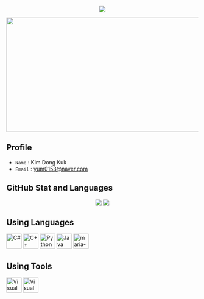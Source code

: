 
<p align='center'>
  <a href="https://github.com/CLIVEJACK">
    <img src="https://capsule-render.vercel.app/api?type=blur&height=250&color=gradient&text=Dong%20%20Dev%20Repo&fontColor=000000&fontSize=60&desc=Cpp,%20CSharp,%20Python&fontAlignY=41&descAlign=49"/>
  </a>
</p>

<a href="https://www.gitanimals.org/en_US?utm_medium=image&utm_source=CLIVEJACK&utm_content=farm">
<img
  src="https://render.gitanimals.org/farms/CLIVEJACK"
  width="600"
  height="300"
/>
</a>

## Profile
- `Name` : Kim Dong Kuk
- `Email` : yum0153@naver.com


## GitHub Stat and Languages
<!-- username은 본인걸로 -->
<p align='center'>
  <a href="https://github.com/CLIVEJACK">
    <img src="https://github-readme-stats.vercel.app/api?username=CLIVEJACK&theme=tokyonight&show_icons=true"/>
    <img src="https://github-readme-stats.vercel.app/api/top-langs/?username=CLIVEJACK&theme=tokyonight&layout=compact"/>
  </a>
</p>

## Using Languages
<p align='left'>
    <img height="40" src="https://img.icons8.com/?size=100&id=Fycm8TUhWmFU&format=png&color=000000" title="C#">
    <img height="40" src="https://img.icons8.com/?size=100&id=55199&format=png&color=000000" title="C++">
    <img height="40" src="https://img.icons8.com/?size=100&id=l75OEUJkPAk4&format=png&color=000000" title="Python">
    <img height="40" src="https://img.icons8.com/?size=100&id=Pd2x9GWu9ovX&format=png&color=000000" title="Java">
    <img width="40" height="40" src="https://img.icons8.com/fluency/48/maria-db.png" alt="maria-db" title="MySQL/MariaDB">
</p>

## Using Tools
<p align='left'>
  <img height="40" src="https://img.icons8.com/?size=100&id=9OGIyU8hrxW5&format=png&color=000000" title="Visual Studio Code">
  <img height="40" src="https://img.icons8.com/?size=100&id=ezj3zaVtImPg&format=png&color=000000" title="Visual Studio">
</p>




<!--
**CLIVEJACK/CLIVEJACK** is a ✨ _special_ ✨ repository because its `README.md` (this file) appears on your GitHub profile.

Here are some ideas to get you started:

- 🔭 I’m currently working on ...
- 🌱 I’m currently learning ...
- 👯 I’m looking to collaborate on ...
- 🤔 I’m looking for help with ...
- 💬 Ask me about ...
- 📫 How to reach me: ...
- 😄 Pronouns: ...
- ⚡ Fun fact: ...
-->
